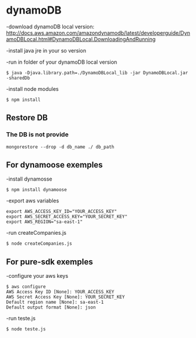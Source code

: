 # dynamoDB

-download dynamoDB local version:  
 http://docs.aws.amazon.com/amazondynamodb/latest/developerguide/DynamoDBLocal.html#DynamoDBLocal.DownloadingAndRunning

-install java jre in your so version

-run in folder of your dynamoDB local version
```
$ java -Djava.library.path=./DynamoDBLocal_lib -jar DynamoDBLocal.jar -sharedDb
```

-install node modules
```
$ npm install
```

## Restore DB
### The DB is not provide
```
mongorestore --drop -d db_name ./ db_path
```


## For dynamoose exemples
-install dynamosse
```
$ npm install dynamoose
```

-export aws variables
```
export AWS_ACCESS_KEY_ID="YOUR_ACCESS_KEY"
export AWS_SECRET_ACCESS_KEY="YOUR_SECRET_KEY"
export AWS_REGION="sa-east-1"
```

-run createCompanies.js
```
$ node createCompanies.js
```


## For pure-sdk exemples
-configure your aws keys
```
$ aws configure
AWS Access Key ID [None]: YOUR_ACCESS_KEY
AWS Secret Access Key [None]: YOUR_SECRET_KEY
Default region name [None]: sa-east-1
Default output format [None]: json
```

-run teste.js
```
$ node teste.js
```